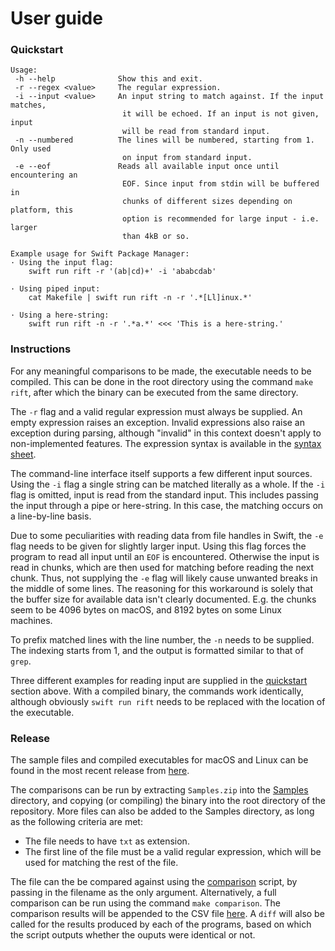 # User guide

### Quickstart

    Usage:
     -h --help              Show this and exit.
     -r --regex <value>     The regular expression.
     -i --input <value>     An input string to match against. If the input matches,
                             it will be echoed. If an input is not given, input
                             will be read from standard input.
     -n --numbered          The lines will be numbered, starting from 1. Only used
                             on input from standard input.
     -e --eof               Reads all available input once until encountering an
                             EOF. Since input from stdin will be buffered in
                             chunks of different sizes depending on platform, this
                             option is recommended for large input - i.e. larger
                             than 4kB or so.
    
    Example usage for Swift Package Manager:
    · Using the input flag:
        swift run rift -r '(ab|cd)+' -i 'ababcdab'
    
    · Using piped input:
        cat Makefile | swift run rift -n -r '.*[Ll]inux.*'
    
    · Using a here-string:
        swift run rift -n -r '.*a.*' <<< 'This is a here-string.'


### Instructions

For any meaningful comparisons to be made, the executable needs to be compiled. This can be done in the root directory using the command `make rift`, after which the binary can be executed from the same directory.

The `-r` flag and a valid regular expression must always be supplied. An empty expression raises an exception. Invalid expressions also raise an exception during parsing, although "invalid" in this context doesn't apply to non-implemented features. The expression syntax is available in the [syntax sheet](SYNTAX.md).

The command-line interface itself supports a few different input sources. Using the `-i` flag a single string can be matched literally as a whole. If the `-i` flag is omitted, input is read from the standard input. This includes passing the input through a pipe or here-string. In this case, the matching occurs on a line-by-line basis.

Due to some peculiarities with reading data from file handles in Swift, the `-e` flag needs to be given for slightly larger input. Using this flag forces the program to read all input until an `EOF` is encountered. Otherwise the input is read in chunks, which are then used for matching before reading the next chunk. Thus, not supplying the `-e` flag will likely cause unwanted breaks in the middle of some lines. The reasoning for this workaround is solely that the buffer size for available data isn't clearly documented. E.g. the chunks seem to be 4096 bytes on macOS, and 8192 bytes on some Linux machines.

To prefix matched lines with the line number, the `-n` needs to be supplied. The indexing starts from 1, and the output is formatted similar to that of `grep`.

Three different examples for reading input are supplied in the [quickstart](#Quickstart) section above. With a compiled binary, the commands work identically, although obviously `swift run rift` needs to be replaced with the location of the executable.


### Release

The sample files and compiled executables for macOS and Linux can be found in the most recent release from [here](../../../releases).

The comparisons can be run by extracting `Samples.zip` into the [Samples](/Samples) directory, and copying (or compiling) the binary into the root directory of the repository. More files can also be added to the Samples directory, as long as the following criteria are met:

- The file needs to have `txt` as extension.
- The first line of the file must be a valid regular expression, which will be used for matching the rest of the file.

The file can the be compared against using the [comparison](/comparison.sh) script, by passing in the filename as the only argument. Alternatively, a full comparison can be run using the command `make comparison`. The comparison results will be appended to the CSV file [here](performance.csv). A `diff` will also be called for the results produced by each of the programs, based on which the script outputs whether the ouputs were identical or not.
